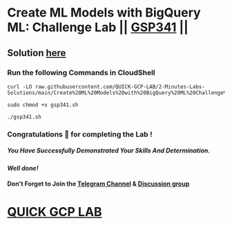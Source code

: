 # Create ML Models with BigQuery ML: Challenge Lab || [GSP341](https://www.cloudskillsboost.google/focuses/14294?parent=catalog) ||

## Solution [here](https://youtu.be/pU5tdHlD_lU)

### Run the following Commands in CloudShell

```
curl -LO raw.githubusercontent.com/QUICK-GCP-LAB/2-Minutes-Labs-Solutions/main/Create%20ML%20Models%20with%20BigQuery%20ML%20Challenge%20Lab/gsp341.sh

sudo chmod +x gsp341.sh

./gsp341.sh
```

### Congratulations 🎉 for completing the Lab !

##### *You Have Successfully Demonstrated Your Skills And Determination.*

#### *Well done!*

#### Don't Forget to Join the [Telegram Channel](https://t.me/quickgcplab) & [Discussion group](https://t.me/quickgcplabchats)

# [QUICK GCP LAB](https://www.youtube.com/@quickgcplab)
